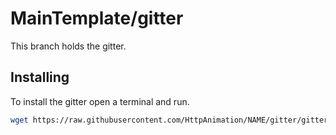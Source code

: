 # MainTemplate/gitter
This branch holds the gitter.

## Installing
To install the gitter open a terminal and run.
```bash
wget https://raw.githubusercontent.com/HttpAnimation/NAME/gitter/gitter.bash
```
